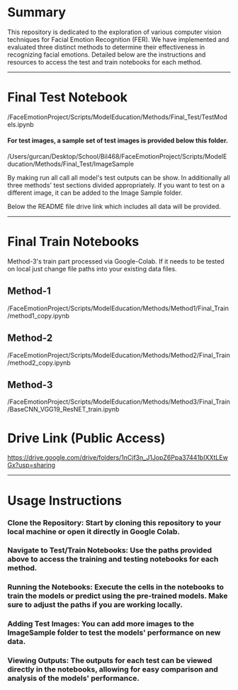 # Summary
This repository is dedicated to the exploration of various computer vision techniques for Facial Emotion Recognition (FER). We have implemented and evaluated three distinct methods to determine their effectiveness in recognizing facial emotions. Detailed below are the instructions and resources to access the test and train notebooks for each method.

---

# Final Test Notebook
/FaceEmotionProject/Scripts/ModelEducation/Methods/Final_Test/TestModels.ipynb

#### For test images, a sample set of test images is provided below this folder.
/Users/gurcan/Desktop/School/Bil468/FaceEmotionProject/Scripts/ModelEducation/Methods/Final_Test/ImageSample

By making run all call all model's test outputs can be show. In additionally all three methods' test sections divided appropriately. If you want to test on a different image, it can be added to the Image Sample folder.

Below the README file drive link which includes all data will be provided.

---

# Final Train Notebooks
Method-3's train part processed via Google-Colab. If it needs to be tested on local just change file paths into your existing data files.
## Method-1
/FaceEmotionProject/Scripts/ModelEducation/Methods/Method1/Final_Train/method1_copy.ipynb

## Method-2
/FaceEmotionProject/Scripts/ModelEducation/Methods/Method2/Final_Train/method2_copy.ipynb

## Method-3
/FaceEmotionProject/Scripts/ModelEducation/Methods/Method3/Final_Train/BaseCNN_VGG19_ResNET_train.ipynb

# Drive Link (Public Access)
https://drive.google.com/drive/folders/1nCjf3n_J1JopZ6Ppa37441bIXXtLEwGx?usp=sharing

---

# Usage Instructions
### Clone the Repository: Start by cloning this repository to your local machine or open it directly in Google Colab.

### Navigate to Test/Train Notebooks: Use the paths provided above to access the training and testing notebooks for each method.

### Running the Notebooks: Execute the cells in the notebooks to train the models or predict using the pre-trained models. Make sure to adjust the paths if you are working locally.

### Adding Test Images: You can add more images to the ImageSample folder to test the models' performance on new data.

### Viewing Outputs: The outputs for each test can be viewed directly in the notebooks, allowing for easy comparison and analysis of the models' performance.
